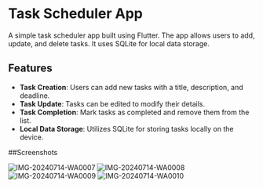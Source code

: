 # Task Scheduler App

A simple task scheduler app built using Flutter. The app allows users to add, update, and delete tasks. It uses SQLite for local data storage.

## Features

- **Task Creation**: Users can add new tasks with a title, description, and deadline.
- **Task Update**: Tasks can be edited to modify their details.
- **Task Completion**: Mark tasks as completed and remove them from the list.
- **Local Data Storage**: Utilizes SQLite for storing tasks locally on the device.

##Screenshots

![IMG-20240714-WA0007](https://github.com/user-attachments/assets/48aa99ff-6ecb-428e-8dfd-5358b7ee33a1)
![IMG-20240714-WA0008](https://github.com/user-attachments/assets/898e6fa7-c4fb-4c72-9efa-6ef3c6c5a0fa)
![IMG-20240714-WA0009](https://github.com/user-attachments/assets/047201eb-c995-4b2e-9992-df6225144875)
![IMG-20240714-WA0010](https://github.com/user-attachments/assets/88da5b1e-9706-40b7-b455-9e91071e3612)
